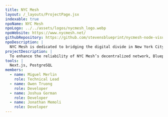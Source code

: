 ```yaml
---
title: NYC Mesh
layout: /_layouts/ProjectPage.jsx
indexable: true
npoName: NYC Mesh
npoLogo: ../../assets/logos/nycmesh_logo.webp
npoWebsite: https://www.nycmesh.net/
githubRepository: https://github.com/stevensblueprint/nycmesh-node-visualizer
npoDescription: |
  NYC Mesh is dedicated to bridging the digital divide in New York City by providing an open, resilient, and community-driven internet network. Their mission is to ensure affordable and reliable internet access for all residents, independent of commercial providers. By building and maintaining a decentralized, neutral network, NYC Mesh empowers communities with unrestricted connectivity, safeguarding privacy and autonomy while offering a crucial alternative during internet disruptions or emergencies.
projectDescription: |
  To enhance the reliability of NYC Mesh’s decentralized network, Blueprint developed a node planning web interface that helps volunteers optimize antenna configurations. The platform maps all existing antennas, calculates potential interference based on location and direction, and allows users to simulate frequency adjustments. This tool enables NYC Mesh’s install team to proactively prevent service disruptions by ensuring that new antenna placements do not degrade network performance. By streamlining installation planning and reducing frequency conflicts, this solution helps expand internet access while maintaining a high-quality mesh network for communities across New York City.
tools: |
  Next.js, PostgreSQL
members:
  - name: Miguel Merlin
    role: Technical Lead
  - name: Owen Truong
    role: Developer
  - name: Joshua Gorman
    role: Developer
  - name: Jonathan Memoli
    role: Developer
---
```

